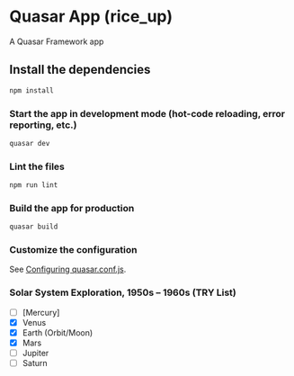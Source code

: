 # Quasar App (rice_up)

A Quasar Framework app

## Install the dependencies
```bash
npm install
```

### Start the app in development mode (hot-code reloading, error reporting, etc.)
```bash
quasar dev
```

### Lint the files
```bash
npm run lint
```

### Build the app for production
```bash
quasar build
```

### Customize the configuration
See [Configuring quasar.conf.js](https://v2.quasar.dev/quasar-cli/quasar-conf-js).


### Solar System Exploration, 1950s – 1960s (TRY List)

- [ ] [Mercury]
- [x] Venus
- [x] Earth (Orbit/Moon)
- [x] Mars
- [ ] Jupiter
- [ ] Saturn
